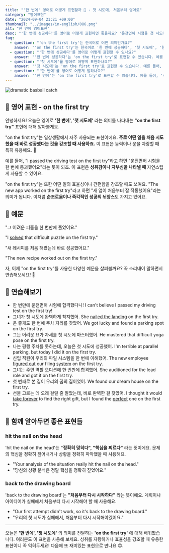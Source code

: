 ```yaml
---
title: "'한 번에' 영어로 어떻게 표현할까 🎯 - 첫 시도에, 처음부터 영어로"
category: "영어표현"
date: "2024-09-04 21:21 +09:00"
thumbnail: "../images/in-english/086.png"
alt: "한 번에 영어표현"
desc: "'한 번에 성공하다'를 영어로 어떻게 표현하면 좋을까요? '운전면허 시험을 첫 시도에 통과했어요', '새 앱이 처음부터 잘 작동했어요' 등을 영어로 표현하는 법을 배워봅시다. 다양한 예문을 통해서 'on the first try' 표현을 연습하고 본인의 표현으로 만들어 보세요."
faq:
  - question: "'on the first try'는 한국어로 어떤 의미인가요?"
    answer: "'on the first try'는 한국어로 '한 번에 성공하다', '첫 시도에', '한 번에' 등으로 번역될 수 있습니다. 주로 어떤 일을 처음 시도했을 때 바로 성공했다는 것을 강조할 때 사용합니다."
  - question: "'한 번에 성공하다'를 영어로 어떻게 표현할 수 있나요?"
    answer: "'한 번에 성공하다'는 'on the first try'로 표현할 수 있습니다. 예를 들어, '운전면허 시험을 첫 시도에 통과했어요'는 'I passed the driving test on the first try'로 말할 수 있습니다."
  - question: "'첫 시도에'를 영어로 어떻게 표현하나요?"
    answer: "'첫 시도에'는 'on the first try'로 표현할 수 있습니다. 예를 들어, '그 어려운 퍼즐을 첫 시도에 풀었어요'는 'I solved that difficult puzzle on the first try'로 말할 수 있습니다."
  - question: "'한 번에'를 영어로 어떻게 말하나요?"
    answer: "'한 번에'는 'on the first try'로 표현할 수 있습니다. 예를 들어, '새 레시피를 처음 해봤는데 바로 성공했어요'는 'The new recipe worked out on the first try'로 말할 수 있습니다."
---
```


![dramatic basball catch](../images/in-english/086-1.avif)

## 🌟 영어 표현 - on the first try

안녕하세요! 오늘은 영어로 **'한 번에', '첫 시도에'** 라는 의미를 나타내는 **"on the first try"** 표현에 대해 알아볼게요.

"on the first try"는 일상생활에서 자주 사용되는 표현이에요. **주로 어떤 일을 처음 시도했을 때 바로 성공했다는 것을 강조할 때 사용하죠.** 이 표현은 능력이나 운을 자랑할 때 특히 유용해요. 🎯

예를 들어, "I passed the driving test on the first try"라고 하면 "운전면허 시험을 한 번에 통과했어요"라는 뜻이 되죠. 이 표현은 **성취감이나 자부심을 나타낼 때** 자연스럽게 사용할 수 있어요.

"on the first try"는 또한 어떤 일의 효율성이나 간편함을 강조할 때도 쓰여요. "The new app worked on the first try"라고 하면 "새 앱이 처음부터 잘 작동했어요"라는 의미가 됩니다. 이처럼 **순조로움이나 즉각적인 성공의 뉘앙스**도 가지고 있어요.

## 📖 예문

"그 어려운 퍼즐을 한 번만에 풀었어요."

"I [solved](/blog/in-english/455.solve/) that difficult puzzle on the first try."

"새 레시피를 처음 해봤는데 바로 성공했어요."

"The new recipe worked out on the first try."

자, 이제 "on the first try"를 사용한 다양한 예문을 살펴볼까요? 꼭 소리내어 말하면서 연습해보세요! 🚀

## 💬 연습해보기

<ul data-interactive-list>
  <li data-interactive-item>
    <span data-toggler>한 번만에 운전면허 시험에 합격했다니!</span>
    <span data-answer>I can't believe I passed my driving test on the first try!</span>
  </li>
  <li data-interactive-item>
    <span data-toggler>그녀가 첫 시도에 완벽하게 착지했어.</span>
    <span data-answer>She <a href="/blog/vocab-1/011.nail/">nailed the landing</a> on the first try.</span>
  </li>
  <li data-interactive-item>
    <span data-toggler>운 좋게도 한 번에 주차 자리를 찾았어.</span>
    <span data-answer>We got lucky and found a parking spot on the first try.</span>
  </li>
  <li data-interactive-item>
    <span data-toggler>그는 어려운 요가 자세를 첫 시도에 마스터했어.</span>
    <span data-answer>He mastered that difficult yoga pose on the first try.</span>
  </li>
  <li data-interactive-item>
    <span data-toggler>나는 평행 주차를 못하는데, 오늘은 첫 시도에 성공했어.</span>
    <span data-answer>I'm terrible at parallel parking, but today I did it on the first try.</span>
  </li>
  <li data-interactive-item>
    <span data-toggler>신입 직원이 우리의 파일 시스템을 한 번에 이해했어.</span>
    <span data-answer>The new employee <a href="/blog/in-english/170.figure-out/">figured out</a> our filing <a href="/blog/in-english/432.system/">system</a> on the first try.</span>
  </li>
  <li data-interactive-item>
    <span data-toggler>그녀는 주연 역할 오디션에 한 번만에 합격했어.</span>
    <span data-answer>She auditioned for the lead role and got it on the first try.</span>
  </li>
  <li data-interactive-item>
    <span data-toggler>첫 번째로 본 집이 우리의 꿈의 집이었어.</span>
    <span data-answer>We found our dream house on the first try.</span>
  </li>
  <li data-interactive-item>
    <span data-toggler>선물 고르는 데 오래 걸릴 줄 알았는데, 바로 완벽한 걸 찾았어.</span>
    <span data-answer>I thought it would <a href="/blog/in-english/010.take-a-while/">take forever</a> to find the right gift, but I found the <a href="/blog/in-english/413.perfect/">perfect</a> one on the first try.</span>
  </li>
</ul>

## 🤝 함께 알아두면 좋은 표현들

### hit the nail on the head

'hit the nail on the head'는 **"정확히 맞히다", "핵심을 찌르다"** 라는 뜻이에요. 문제의 핵심을 정확히 짚어내거나 상황을 정확히 파악했을 때 사용해요.

- "Your analysis of the situation really hit the nail on the head."
- "당신의 상황 분석은 정말 핵심을 정확히 짚었어요."

### back to the drawing board

'back to the drawing board'는 **"처음부터 다시 시작하다"** 라는 뜻이에요. 계획이나 아이디어가 실패해서 처음부터 다시 시작해야 할 때 사용해요.

- "Our first attempt didn't work, so it's back to the drawing board."
- "우리의 첫 시도가 실패해서, 처음부터 다시 시작해야겠어요."

---

오늘은 **'한 번에', '첫 시도에'** 의 의미를 전달하는 **'on the first try'** 에 대해 배워봤습니다. 여러분도 이 표현을 사용해 보세요. 성취를 자랑하거나 효율성을 강조할 때 유용한 표현이니 꼭 익혀두세요! 다음에 또 재미있는 표현으로 만나요 😊.

